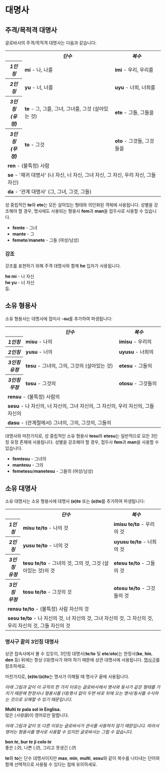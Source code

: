 <h1>대명사</h1>
<p>
</p>
<h2>주격/목적격 대명사</h2>
<p>글로바사의 주격/목적격 대명사는 다음과 같습니다:</p>
<table style="width:100%">
	<tbody>
		<tr>
			<td></td>
			<th><b><i>단수</i></b></th>
			<th><b><i>복수</i></b></th>
		</tr>
		<tr>
			<th><b><i>1인칭</i></b></th>
			<td><b>mi</b> - 나, 나를</td>
			<td><b>imi</b> - 우리, 우리를</td>
		</tr>
		<tr>
			<th><b><i>2인칭</i></b></th>
			<td><b>yu</b> - 너, 너를</td>
			<td><b>uyu</b> - 너희, 너희를</td>
		</tr>
		<tr>
			<th><b><i>3인칭<br />(유정)</i></b></th>
			<td><b>te</b> - 그, 그를, 그녀, 그녀를, 그것 (살아있는 것)</td>
			<td><b>ete</b> - 그들, 그들을</td>
		</tr>
		<tr>
			<th><b><i>3인칭<br />(무정)</i></b></th>
			<td><b>to</b> - 그것</td>
			<td><b>oto</b> - 그것들, 그것들을</td>
		</tr>
		<tr>
			<td colspan="3"><b>ren</b> - (불특정) 사람</td>
		</tr>
		<tr>
			<td colspan="3"><b>se</b> - '재귀 대명사' (나 자신, 너 자신, 그녀 자신, 그 자신, 우리 자신, 그들 자신) </td>
		</tr>
		<tr>
			<td colspan="3"><b>da</b> - '관계 대명사' (그, 그녀, 그것, 그들)</td>
		</tr>
	</tbody>
</table>
<p>성 중립적인 <strong>te</strong>와 <strong>ete</strong>는 모든 살아있는 형태와 의인화된 객체에 사용됩니다. 성별을 강조해야 할 경우, 명사에도 사용되는 형용사
	<strong>fem</strong>과 <strong>man</strong>을 접두사로 사용할 수 있습니다.</p>
<ul>
	<li><strong>femte</strong> - 그녀</li>
	<li><strong>mante</strong> - 그</li>
	<li><strong>femete</strong>/<strong>manete</strong> - 그들 (여성/남성)</li>
</ul>
<h3>강조</h3>
<p>강조를 표현하기 위해 주격 대명사와 함께 <strong>he</strong> 입자가 사용됩니다.</p>
<p><strong>he mi</strong> - 나 자신<br />
	<strong>he yu</strong> - 너 자신<br /> 등.
</p>
<h2>소유 형용사 <span id="suyali_sifalexi"></span></h2>
<p>소유 형용사는 대명사에 접미사 <strong>-su</strong>를 추가하여 파생됩니다:</p>
<table style="width:100%">
	<tbody>
		<tr>
			<td></td>
			<th><b><i>단수</i></b></th>
			<th><b><i>복수</i></b></th>
		</tr>
		<tr>
			<th><b><i>1인칭</i></b></th>
			<td><b>misu</b> - 나의</td>
			<td><b>imisu</b> - 우리의</td>
		</tr>
		<tr>
			<th><b><i>2인칭</i></b></th>
			<td><b>yusu</b> - 너의</td>
			<td><b>uyusu</b> - 너희의</td>
		</tr>
		<tr>
			<th><b><i>3인칭<br />유정</i></b></th>
			<td><b>tesu</b> - 그녀의, 그의, 그것의 (살아있는 것)</td>
			<td><b>etesu</b> - 그들의</td>
		</tr>
		<tr>
			<th><b><i>3인칭<br />무정</i></b></th>
			<td><b>tosu</b> - 그것의</td>
			<td><b>otosu</b> - 그것들의</td>
		</tr>
		<tr>
			<td colspan="3"><b>rensu</b> - (불특정) 사람의</td>
		</tr>
		<tr>
			<td colspan="3"><b>sesu</b> - 나 자신의, 너 자신의, 그녀 자신의, 그 자신의, 우리 자신의, 그들 자신의 </td>
		</tr>
		<tr>
			<td colspan="3"><b>dasu</b> - (관계절에서) 그녀의, 그의, 그것의, 그들의 </td>
		</tr>
	</tbody>
</table>
<p>대명사와 마찬가지로, 성 중립적인 소유 형용사 <strong>tesu</strong>와 <strong>etesu</strong>는 일반적으로 모든 3인칭 유정 존재에 사용됩니다. 성별을 강조해야 할 경우,
	접두사 <strong>fem</strong>과 <strong>man</strong>을 사용할 수 있습니다.</p>
<ul>
	<li><strong>femtesu</strong> - 그녀의</li>
	<li><strong>mantesu</strong> - 그의</li>
	<li><strong>femetesu</strong>/<strong>manetesu</strong> - 그들의 (여성/남성)</li>
</ul>
<h2>소유 대명사</h2>
<p>소유 대명사는 소유 형용사에 대명사 <strong>(e)te</strong> 또는 <strong>(o)to</strong>를 추가하여 파생됩니다:</p>
<table style="width:100%">
	<tbody>
		<tr>
			<td></td>
			<th><b><i>단수</i></b></th>
			<th><b><i>복수</i></b></th>
		</tr>
		<tr>
			<th><b><i>1인칭</i></b></th>
			<td><b>misu te/to</b> - 나의 것</td>
			<td><b>imisu te/to</b> - 우리의 것</td>
		</tr>
		<tr>
			<th><b><i>2인칭</i></b></th>
			<td><b>yusu te/to</b> - 너의 것</td>
			<td><b>uyusu te/to</b> - 너희의 것</td>
		</tr>
		<tr>
			<th><b><i>3인칭<br />유정</i></b></th>
			<td><b>tesu te/to</b> - 그녀의 것, 그의 것, 그것 (살아있는 것)의 것</td>
			<td><b>etesu te/to</b> - 그들의 것</td>
		</tr>
		<tr>
			<th><b><i>3인칭<br />무정</i></b></th>
			<td><b>tosu te/to</b> - 그것의 것</td>
			<td><b>otosu te/to</b> - 그것들의 것</td>
		</tr>
		<tr>
			<td colspan="3"><b>rensu te/to</b> - (불특정) 사람 자신의 것</td>
		</tr>
		<tr>
			<td colspan="3"><b>sesu te/to</b> - 나 자신의 것, 너 자신의 것, 그녀 자신의 것, 그 자신의 것, 우리 자신의 것, 그들 자신의 것 </td>
		</tr>
	</tbody>
</table>
<h3>명사구 끝의 3인칭 대명사</h3>
<p>상관 접속사에서 볼 수 있듯이, 3인칭 대명사(<strong>te</strong>/<strong>to</strong> 및 <strong>ete</strong>/<strong>oto</strong>)는
	한정사(<strong>ke</strong>, <strong>hin</strong>, <strong>den</strong> 등) 뒤에는 항상 (대)명사가 와야 하기 때문에 상관 대명사에 사용됩니다. <a
		href="./jumlemonli-estrutur.html#pornamelexi_in_namelexili_jumlemon">명사구</a>를 참조하세요.</p>
<p>마찬가지로, <strong>(e)te</strong>/<strong>(o)to</strong>는 명사가 이해될 때 명사구 끝에 사용됩니다. </p>
<p><em>아래 그림과 같이 이 규칙의 한 가지 이유는 글로바사에서 명사와 동사가 같은 형태를 가지기 때문에 한정사나 형용사를 (대)명사 없이 두면 바로 뒤에 오는 명사/동사를 수식하는 것으로 오해할 수 있기
		때문입니다.</em></p>
<p><strong>Multi <em>te</em> pala sol in Englisa.</strong><br /> 많은 (<em>사람들</em>)이 영어로만 말합니다.</p>
<p><em>아래 그림과 같이 또 다른 이유는 글로바사가 관사를 사용하지 않기 때문입니다. 따라서 영어는 형용사를 명사로 사용할 수 있지만 글로바사는 그럴 수 없습니다.</em></p>
<p><strong>bon <em>te</em>, bur <em>te</em> ji colo <em>te</em></strong><br /> 좋은 (<em>것</em>), 나쁜 (<em>것</em>), 그리고 못생긴
	(<em>것</em>)</p>
<p><strong>te</strong>와 <strong>to</strong>는 단수 대명사이지만 <strong>max</strong>, <strong>min</strong>,
	<strong>multi</strong>, <strong>xosu</strong>와 같이 복수를 나타내는 단어와 함께 선택적으로 사용될 수 있다는 점에 유의하세요. </p>
<p></p>

